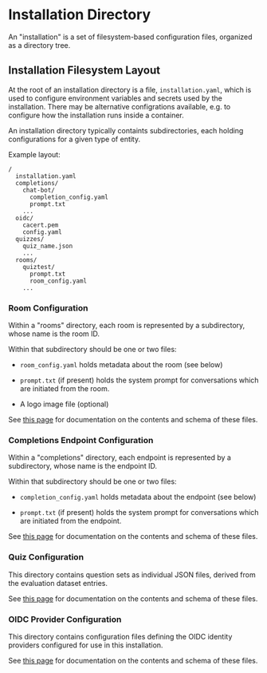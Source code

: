 # Installation Directory

An "installation" is a set of filesystem-based configuration files, organized
as a directory tree.

## Installation Filesystem Layout

At the root of an installation directory is a file, `installation.yaml`, which
is used to configure environment variables and secrets used by the
installation.  There may be alternative configrations available, e.g. to
configure how the installation runs inside a container.

An installation directory typically containts subdirectories, each holding
configurations for a given type of entity.

Example layout:

```
/
  installation.yaml
  completions/
    chat-bot/
      completion_config.yaml
      prompt.txt
    ...
  oidc/
    cacert.pem
    config.yaml
  quizzes/
    quiz_name.json
    ...
  rooms/
    quiztest/
      prompt.txt
      room_config.yaml
    ...
```

### Room Configuration

Within a "rooms" directory, each room is represented by a subdirectory,
whose name is the room ID.

Within that subdirectory should be one or two files:

- `room_config.yaml` holds metadata about the room (see below)

- `prompt.txt` (if present) holds the system prompt for conversations
  which are initiated from the room.

- A logo image file (optional)

See [this page](rooms.md) for documentation on the contents and
schema of these files.

### Completions Endpoint Configuration

Within a "completions" directory, each endpoint is represented by a
subdirectory, whose name is the endpoint ID.

Within that subdirectory should be one or two files:

- `completion_config.yaml` holds metadata about the endpoint (see below)

- `prompt.txt` (if present) holds the system prompt for conversations
  which are initiated from the endpoint.

See [this page](completions.md) for documentation on the contents and
schema of these files.


### Quiz Configuration

This directory contains question sets as individual JSON files, derived
from the evaluation dataset entries.

See [this page](quizzes.md) for documentation on the contents
and schema of these files.

### OIDC Provider Configuration

This directory contains configuration files defining the OIDC identity
providers configured for use in this installation.

See [this page](oidc_providers.md) for documentation on the contents and
schema of these files.
